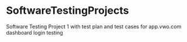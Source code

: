 # SoftwareTestingProjects
Software Testing Project 1 with test plan and test cases for app.vwo.com dashboard login testing 
